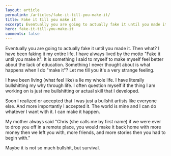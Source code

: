 ```yaml
---
layout: article
permalink: /articles/fake-it-till-you-make-it/
title: Fake it till you make it
excerpt: Eventually you are going to actually fake it until you made it. Then what?
hero: fake-it-till-you-make-it
comments: false
---
```


<p>Eventually you are going to actually fake it until you made it. Then what? I have been faking it my entire life. I have always lived by the motto "Fake it until you make it". It is something I said to myself to make myself feel better about the lack of education. Something I never thought about is what happens when I do "make it"? Let me till you it's a very strange feeling.</p>
<p>I have been living (what feel like) a lie my whole life. I have literally bullshitting my why through life. I often question myself if the thing I am working on is just me bullshitting or actual skill that I developed.</p>
<p>Soon I realized or accepted that I was just a bullshit artists like everyone else. And more importantly I accepted it. The world is mine and I can do whatever I want with it. I can make it happen.</p>
<p>My mother always said "Chris (she calls me by first name) if we were ever to drop you off in a remote place, you would make it back home with more money then we left you with, more friends, and more stories then you had to begin with."</p>
<p>Maybe it is not so much bullshit, but survival.</p>

